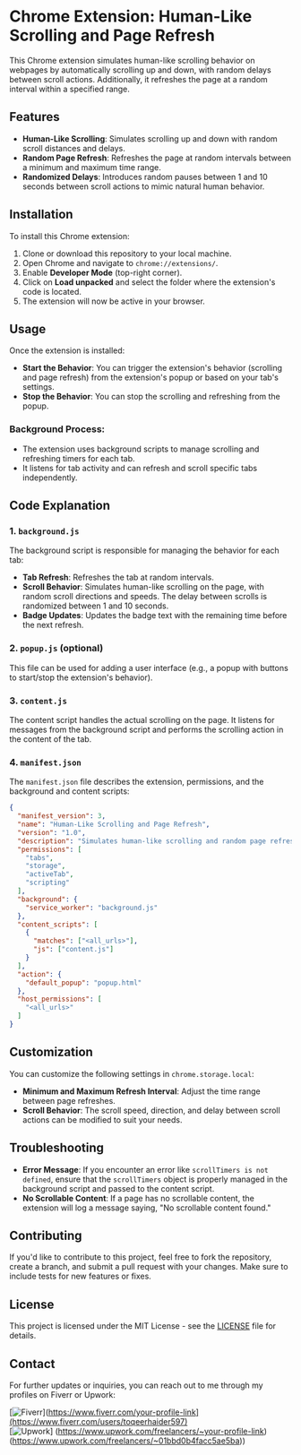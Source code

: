 # Chrome Extension: Human-Like Scrolling and Page Refresh

This Chrome extension simulates human-like scrolling behavior on webpages by automatically scrolling up and down, with random delays between scroll actions. Additionally, it refreshes the page at a random interval within a specified range.

## Features

- **Human-Like Scrolling**: Simulates scrolling up and down with random scroll distances and delays.
- **Random Page Refresh**: Refreshes the page at random intervals between a minimum and maximum time range.
- **Randomized Delays**: Introduces random pauses between 1 and 10 seconds between scroll actions to mimic natural human behavior.

## Installation

To install this Chrome extension:

1. Clone or download this repository to your local machine.
2. Open Chrome and navigate to `chrome://extensions/`.
3. Enable **Developer Mode** (top-right corner).
4. Click on **Load unpacked** and select the folder where the extension's code is located.
5. The extension will now be active in your browser.

## Usage

Once the extension is installed:

- **Start the Behavior**: You can trigger the extension's behavior (scrolling and page refresh) from the extension's popup or based on your tab's settings.
- **Stop the Behavior**: You can stop the scrolling and refreshing from the popup.

### Background Process:
- The extension uses background scripts to manage scrolling and refreshing timers for each tab.
- It listens for tab activity and can refresh and scroll specific tabs independently.
  
## Code Explanation

### 1. **`background.js`**

The background script is responsible for managing the behavior for each tab:

- **Tab Refresh**: Refreshes the tab at random intervals.
- **Scroll Behavior**: Simulates human-like scrolling on the page, with random scroll directions and speeds. The delay between scrolls is randomized between 1 and 10 seconds.
- **Badge Updates**: Updates the badge text with the remaining time before the next refresh.

### 2. **`popup.js` (optional)**

This file can be used for adding a user interface (e.g., a popup with buttons to start/stop the extension's behavior).

### 3. **`content.js`**

The content script handles the actual scrolling on the page. It listens for messages from the background script and performs the scrolling action in the content of the tab.

### 4. **`manifest.json`**

The `manifest.json` file describes the extension, permissions, and the background and content scripts:

```json
{
  "manifest_version": 3,
  "name": "Human-Like Scrolling and Page Refresh",
  "version": "1.0",
  "description": "Simulates human-like scrolling and random page refresh on tabs.",
  "permissions": [
    "tabs",
    "storage",
    "activeTab",
    "scripting"
  ],
  "background": {
    "service_worker": "background.js"
  },
  "content_scripts": [
    {
      "matches": ["<all_urls>"],
      "js": ["content.js"]
    }
  ],
  "action": {
    "default_popup": "popup.html"
  },
  "host_permissions": [
    "<all_urls>"
  ]
}
```
## Customization

You can customize the following settings in `chrome.storage.local`:

- **Minimum and Maximum Refresh Interval**: Adjust the time range between page refreshes.
- **Scroll Behavior**: The scroll speed, direction, and delay between scroll actions can be modified to suit your needs.

## Troubleshooting

- **Error Message**: If you encounter an error like `scrollTimers is not defined`, ensure that the `scrollTimers` object is properly managed in the background script and passed to the content script.
- **No Scrollable Content**: If a page has no scrollable content, the extension will log a message saying, "No scrollable content found."

## Contributing

If you'd like to contribute to this project, feel free to fork the repository, create a branch, and submit a pull request with your changes. Make sure to include tests for new features or fixes.

## License

This project is licensed under the MIT License - see the [LICENSE](LICENSE) file for details.

## Contact

For further updates or inquiries, you can reach out to me through my profiles on Fiverr or Upwork:

[![Fiverr](https://upload.wikimedia.org/wikipedia/commons/thumb/5/56/Fiverr_logo.svg/1280px-Fiverr_logo.svg.png)](https://www.fiverr.com/your-profile-link](https://www.fiverr.com/users/toqeerhaider597)  
[![Upwork](https://upload.wikimedia.org/wikipedia/commons/thumb/0/0c/Upwork_logo_2019.svg/1280px-Upwork_logo_2019.svg.png)] (https://www.upwork.com/freelancers/~your-profile-link)(https://www.upwork.com/freelancers/~01bbd0b4facc5ae5ba))

